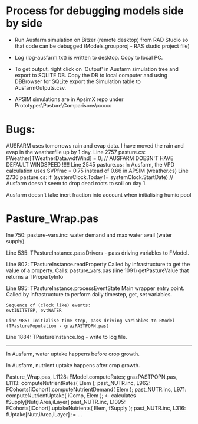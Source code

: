 # Process for debugging models side by side

* Run Ausfarm simulation on Bitzer (remote desktop) from RAD Studio so that code can be debugged (Models.groupproj - RAS studio project file)
* Log (log-ausfarm.txt) is written to desktop. Copy to local PC.
* To get output, right click on 'Output' in Ausfarm simulation tree and export to SQLITE DB. Copy the DB to local computer and using DBBrowser for SQLite export the Simulation table to AusfarmOutputs.csv.

* APSIM simulations are in ApsimX repo under Prototypes\Pasture\Comparisons\xxxxx

# Bugs:

AUSFARM uses tomorrows rain and evap data. I have moved the rain and evap in the weatherfile up by 1 day.
Line 2757 pasture.cs: FWeather[TWeatherData.wdtWind] = 0;   // AUSFARM DOESN'T HAVE DEFAULT WINDSPEED !!!!!
Line 2545 pasture.cs: In Ausfarm, the VPD calculation uses SVPfrac = 0.75 instead of 0.66 in APSIM (weather.cs)
Line 2736 pasture.cs: if (systemClock.Today != systemClock.StartDate) // Ausfarm doesn't seem to drop dead roots to soil on day 1.

Ausfarm doesn't take inert fraction into account when initialising humic pool

# Pasture_Wrap.pas

Ine 750: pasture-vars.inc: water demand and max water avail (water supply).

Line 535: TPastureInstance.passDrivers - pass driving variables to FModel.

Line 802: TPastureInstance.readProperty
    Called by infrastructure to get the value of a property.
    Calls: pasture_vars.pas (line 1091) getPastureValue that returns a TPropertyInfo

Line 895: TPastureInstance.processEventState Main wrapper entry point.
    Called by infrastructure to perform daily timestep, get, set variables.

    Sequence of (clock like) events:
    evtINITSTEP, evtWATER

    Line 985: Initialise time step, pass driving variables to FModel (TPasturePopulation - grazPASTPOPN.pas)

Line 1884: TPastureInstance.log - write to log file.

---------------------------------------------------------------------

In Ausfarm, water uptake happens before crop growth.

In Ausfarm, nutrient uptake happens after crop growth.

Pasture_Wrap.pas, L1128: FModel.computeRates;
   grazPASTPOPN.pas, L1113: computeNutrientRates( Elem );
      past_NUTR.inc, L962:     FCohorts[iCohort].computeNutrientDemand( Elem );
      past_NUTR.inc, L971:     computeNutrientUptake( iComp, Elem );   <- calculates fSupply[Nutr,iArea,iLayer]
         past_NUTR.inc, L1095:    FCohorts[iCohort].uptakeNutrients( Elem, fSupply );
            past_NUTR.inc, L316:     fUptake[Nutr,iArea,iLayer] := ...
